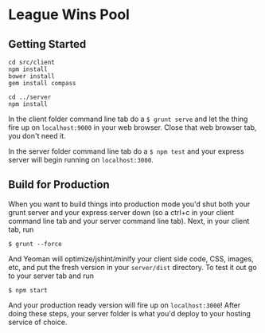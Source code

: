 # League Wins Pool

## Getting Started

    cd src/client
    npm install
    bower install
    gem install compass
    
    cd ../server
    npm install

In the client folder command line tab do a `$ grunt serve` and let the thing fire up on `localhost:9000` in your web browser. Close that web browser tab, you don't need it.

In the server folder command line tab do a `$ npm test` and your express server will begin running on `localhost:3000`.

## Build for Production

When you want to build things into production mode you'd shut both your grunt server and your express server down (so a ctrl+c in your client command line tab and your server command line tab). Next, in your client tab, run

    $ grunt --force
    
And Yeoman will optimize/jshint/minify your client side code, CSS, images, etc, and put the fresh version in your `server/dist` directory. To test it out go to your server tab and run

    $ npm start
    
And your production ready version will fire up on `localhost:3000`! After doing these steps, your server folder is what you'd deploy to your hosting service of choice.
